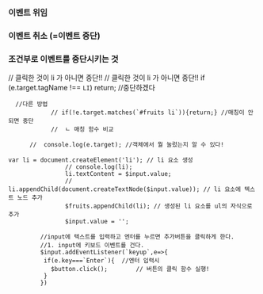 
### 이벤트 위임


 ### 이벤트 취소 (=이벤트 중단)
###  조건부로 이벤트를 중단시키는 것
// 클릭한 것이 li 가 아니면 중단!!
           // 클릭한 것이 li 가 아니면 중단!!
                if (e.target.tagName !== `LI`) return; //중단하겠다

      //다른 방법
                // if(!e.target.matches(`#fruits li`)){return;} //매칭이 안되면 중단
                //  ㄴ 매칭 함수 비교

          //  console.log(e.target); //객체에서 뭘 눌렀는지 알 수 있다!

```
var li = document.createElement('li'); // li 요소 생성
                // console.log(li);
                li.textContent = $input.value;
                // li.appendChild(document.createTextNode($input.value)); // li 요소에 텍스트 노드 추가
                $fruits.appendChild(li); // 생성된 li 요소를 ul의 자식으로 추가
                $input.value = '';

         //input에 텍스트를 입력하고 엔터를 누르면 추가버튼을 클릭하게 한다.
         //1. input에 키보드 이벤트를 건다.
         $input.addEventListener(`keyup`,e=>{
          if(e.key===`Enter`){  //엔터 입력시
            $button.click();        // 버튼의 클릭 함수 실행!
          }
         })
```